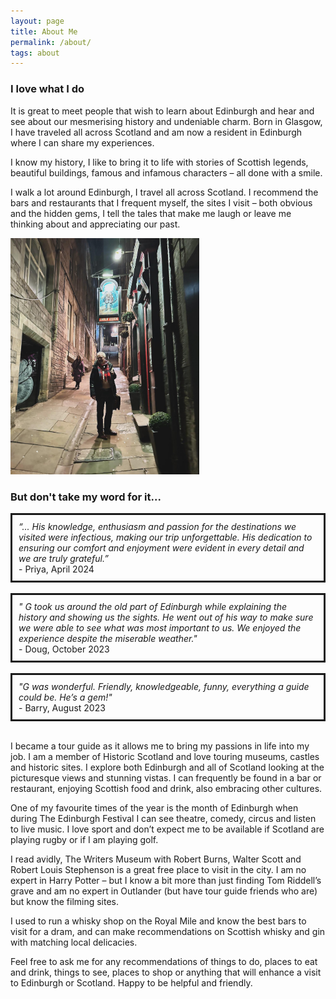 ```yaml
---
layout: page
title: About Me
permalink: /about/
tags: about
---
```



### I love what I do

It is great to meet people that wish to learn about Edinburgh and hear and see about our mesmerising history and undeniable charm. Born in Glasgow, I have traveled all across Scotland and am now a resident in Edinburgh where I can share my experiences.

I know my history, I like to bring it to life with stories of Scottish legends, beautiful buildings, famous and infamous characters – all done with a smile.

I walk a lot around Edinburgh, I travel all across Scotland. I recommend the bars and restaurants that I frequent myself, the sites I visit – both obvious and the hidden gems, I tell the tales that make me laugh or leave me thinking about and appreciating our past.


<div style="width: fit-content;" class ="container">
  <img style="width: 60%;"  class="img-center" src="images/g3.jpeg">
</div>


### But don't take my word for it...

<div style="border-style: solid; padding:10px" >
  <i>“... His knowledge, enthusiasm and passion for the destinations we visited were infectious, making our trip unforgettable. His dedication to ensuring our comfort and enjoyment were evident in every detail and we are truly grateful.” </i>
  <br> - Priya, April 2024
</div>
<br>
<div style="border-style: solid; padding:10px" >
  <i>" G took us around the old part of Edinburgh while explaining the history and showing us the sights. He went out of his way to make sure we were able to see what was most important to us. We enjoyed the experience despite the miserable weather." </i>
  <br> - Doug, October 2023
</div>

<br>
<div style="border-style: solid; padding:10px" >
  <i>"G was wonderful. Friendly, knowledgeable, funny, everything a guide could be. He’s a gem!"</i>
  <br> - Barry, August 2023
</div>
<br>

I became a tour guide as it allows me to bring my passions in life into my job. I am a member of Historic Scotland and love touring museums, castles and historic sites. I explore both Edinburgh and all of Scotland looking at the picturesque views and stunning vistas. I can frequently be found in a bar or restaurant, enjoying Scottish food and drink, also embracing other cultures.

One of my favourite times of the year is the month of Edinburgh when during The Edinburgh Festival I can see theatre, comedy, circus and listen to live music. I love sport and don’t expect me to be available if Scotland are playing rugby or if I am playing golf.


I read avidly, The Writers Museum with Robert Burns, Walter Scott and Robert Louis Stephenson is a great free place to visit in the city. I am no expert in Harry Potter – but I know a bit more than just finding Tom Riddell’s grave and am no expert in Outlander (but have tour guide friends who are) but know the filming sites.

I used to run a whisky shop on the Royal Mile and know the best bars to visit for a dram, and can make recommendations on Scottish whisky and gin with matching local delicacies.

Feel free to ask me for any recommendations of things to do, places to eat and drink, things to see, places to shop or anything that will enhance a visit to Edinburgh or Scotland. Happy to be helpful and friendly. 